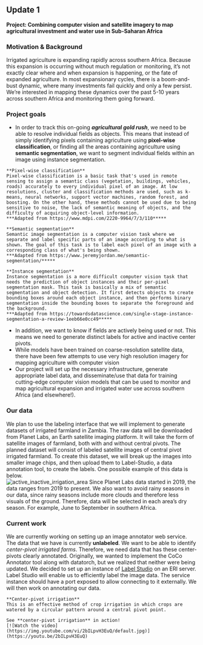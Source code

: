 ## Update 1 

**Project: Combining computer vision and satellite imagery to map agricultural investment and water use in Sub-Saharan Africa**
### Motivation & Background
Irrigated agriculture is expanding rapidly across southern Africa. Because this expansion is occurring without much regulation or monitoring, it’s not exactly clear where and when expansion is happening, or the fate of expanded agriculture. In most expansionary cycles, there is a boom-and-bust dynamic, where many investments fail quickly and only a few persist. We’re interested in mapping these dynamics over the past 5-10 years across southern Africa and monitoring them going forward.
### Project goals
- In order to track this on-going ***agricultural gold rush***, we need to be able to resolve individual fields as objects. This means that instead of simply identifying pixels containing agriculture using **pixel-wise classification**, or finding all the areas containing agriculture using **semantic segmentation**, we want to segment individual fields within an image using instance segmentation.

```{note}
**Pixel-wise classification**
Pixel-wise classification is a basic task that's used in remote sensing to assign a semantic class (vegetation, buildings, vehicles, roads) accurately to every individual pixel of an image. At low resolutions, cluster and classification methods are used, such as k-means, neural networks, support vector machines, random forest, and boosting. On the other hand, these methods cannot be used due to being sensitive to noise, the lack of semantic meaning of objects, and the difficulty of acquiring object-level information.
***Adapted from https://www.mdpi.com/2220-9964/7/3/110*****
```

```{note}
**Semantic segmentation**
Semantic image segmentation is a computer vision task where we separate and label specific parts of an image according to what is shown. The goal of this task is to label each pixel of an image with a corresponding class of what's being shown. 
***Adapted from https://www.jeremyjordan.me/semantic-segmentation/*****
```

```{note}
**Instance segmentation**
Instance segmentation is a more difficult computer vision task that needs the prediction of object instances and their per-pixel segmentation mask. This task is basically a mix of semantic segmentation and object detection. It first detects objects to create bounding boxes around each object instance, and then performs binary segmentation inside the bounding boxes to separate the foreground and the background.
***Adapted from https://towardsdatascience.com/single-stage-instance-segmentation-a-review-1eeb66e0cc49*****
````
- In addition, we want to know if fields are actively being used or not. This means we need to generate distinct labels for active and inactive center pivots. 
- While models have been trained on coarse-resolution satellite data, there have been few attempts to use very high resolution imagery for mapping agriculture with computer vision 
- Our project will set up the necessary infrastructure, generate appropriate label data, and disseminate/use that data for training cutting-edge computer vision models that can be used to monitor and map agricultural expansion and irrigated water use across southern Africa (and elsewhere!). 

### Our data
We plan to use the labeling interface that we will implement to generate datasets of irrigated farmland in Zambia.
The raw data will be downloaded from Planet Labs, an Earth satellite imaging platform.  It will take the form of satellite images of farmland, both with and without central pivots.
The planned dataset will consist of labeled satellite images of central pivot irrigated farmland.  To create this dataset, we will break up the images into smaller image chips, and then upload them to Label-Studio, a data annotation tool, to create the labels. One possible example of this data is below.  
![active_inactive_irrigation_area](images/irrigation_area.jpg)
Since Planet Labs data started in 2019, the data ranges from 2019 to present. We also want to avoid rainy seasons in our data, since rainy seasons include more clouds and therefore less visuals of the ground. Therefore, data will be selected in each area’s dry season. For example, June to September in southern Africa. 
### Current work
We are currently working on setting up an image annotator web service. The data that we have is currently **unlabeled**. We want to be able to identify *center-pivot irrigated farms*. Therefore, we need data that has these center-pivots clearly annotated. Originally, we wanted to implement the CoCo Annotator tool along with datatorch, but we realized that neither were being updated.  We decided to set up an instance of [Label Studio](https://labelstud.io/guide/install.html) on an ERI server. Label Studio will enable us to efficiently label the image data. The service instance should have a port exposed to allow connecting to it externally. We will then work on annotating our data.

```{note}
**Center-pivot irrigation**
This is an effective method of crop irrigation in which crops are watered by a circular pattern around a central pivot point. 

See **center-pivot irrigation** in action! 
[![Watch the video](https://img.youtube.com/vi/2bILpvH3EuQ/default.jpg)](https://youtu.be/2bILpvH3EuQ)
```
